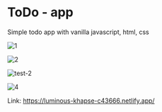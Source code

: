 # ToDo - app
Simple todo app with vanilla javascript, html, css

![1](https://user-images.githubusercontent.com/107752460/209541911-2d5a47c9-fa61-4f93-a3d4-ecb8a4c3748f.png)


![2](https://user-images.githubusercontent.com/107752460/209541964-af01ef36-0cdb-406d-ac79-013e7c55f1e9.png)


![test-2](https://user-images.githubusercontent.com/107752460/209553263-f8efd570-6d47-4dd6-9f88-696b261f57c4.png)


![4](https://user-images.githubusercontent.com/107752460/209542126-b469d34d-cf8b-472f-8fd5-2e9d4b7e4ffd.png)


Link: https://luminous-khapse-c43666.netlify.app/
